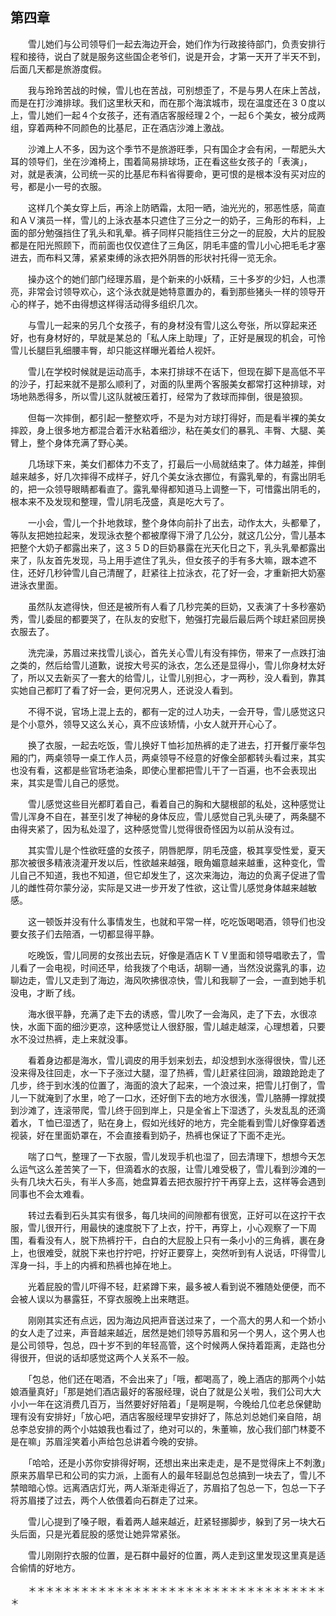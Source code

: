 ## 第四章

　　雪儿她们与公司领导们一起去海边开会，她们作为行政接待部门，负责安排行程和接待，说白了就是服务这些国企老爷们，说是开会，才第一天开了半天不到，后面几天都是旅游度假。

　　我与玲玲苦战的时候，雪儿也在苦战，可别想歪了，不是与男人在床上苦战，而是在打沙滩排球。我们这里秋天和，而在那个海滨城市，现在温度还在３０度以上，雪儿她们一起４个女孩子，还有酒店客服经理２个，一起６个美女，被分成两组，穿着两种不同颜色的比基尼，正在酒店沙滩上激战。

　　沙滩上人不多，因为这个季节不是旅游旺季，只有国企才会有闲，一帮肥头大耳的领导们，坐在沙滩椅上，围着简易排球场，正在看这些女孩子的「表演」，对，就是表演，公司统一买的比基尼布料省得要命，更可恨的是根本没有买对应的号，都是小一号的衣服。

　　这样几个美女穿上后，再涂上防晒霜，太阳一晒，油光光的，邪恶性感，简直和ＡＶ演员一样，雪儿的上泳衣基本只遮住了三分之一的奶子，三角形的布料，上面的部分勉强挡住了乳头和乳晕。裤子同样只能挡住三分之一的屁股，大片的屁股都是在阳光照顾下，而前面也仅仅遮住了三角区，阴毛丰盛的雪儿小心把毛毛才塞进去，而布料又薄，紧紧束缚的泳衣把外阴唇的形状衬托得一览无余。

　　操办这个的她们部门经理苏眉，是个新来的小妖精，三十多岁的少妇，人也漂亮，非常会讨领导欢心，这个泳衣就是她特意置办的，看到那些猪头一样的领导开心的样子，她不由得想这样得活动得多组织几次。

　　与雪儿一起来的另几个女孩子，有的身材没有雪儿这么夸张，所以穿起来还好，也有身材好的，早就是某总的「私人床上助理」了，正好是展现的机会，可怜雪儿长腿巨乳细腰丰臀，却只能这样曝光着给人视奸。

　　雪儿在学校时候就是运动高手，本来打排球不在话下，但现在脚下是高低不平的沙子，打起来就不是那么顺利了，对面的队里两个客服美女都常打这种排球，对场地熟悉得多，所以雪儿这队就被压着打，经常为了救球而摔倒，很是狼狈。

　　但每一次摔倒，都引起一整整欢呼，不是为对方球打得好，而是看半裸的美女摔跤，身上很多地方都混合着汗水粘着细沙，粘在美女们的暴乳、丰臀、大腿、美臂上，整个身体充满了野心美。

　　几场球下来，美女们都体力不支了，打最后一小局就结束了。体力越差，摔倒越来越多，好几次摔得不成样子，好几个美女泳衣挪位，有露乳晕的，有露出阴毛的，把一众领导眼睛都看直了。露乳晕得都知道马上调整一下，可惜露出阴毛的，根本来不及发现和整理，雪儿阴毛茂盛，真是吃大亏了。

　　一小会，雪儿一个扑地救球，整个身体向前扑了出去，动作太大，头都晕了，等队友把她拉起来，发现泳衣整个都被摩得下滑了几公分，就这几公分，雪儿基本把整个大奶子都露出来了，这３５Ｄ的巨奶暴露在光天化日之下，乳头乳晕都露出来了，队友首先发现，马上用手遮住了乳头，但女孩子的手有多大嘛，跟本遮不住，还好几秒钟雪儿自己清醒了，赶紧往上拉泳衣，花了好一会，才重新把大奶塞进泳衣里面。

　　虽然队友遮得快，但还是被所有人看了几秒完美的巨奶，又表演了十多秒塞奶秀，雪儿委屈的都要哭了，在队友的安慰下，勉强打完最后最后两个球赶紧回房换衣服去了。

　　洗完澡，苏眉过来找雪儿谈心，首先关心雪儿有没有摔伤，带来了一点跌打油之类的，然后给雪儿道歉，说按大号买的泳衣，怎么还是显得小，雪儿你身材太好了，所以又去新买了一套大的给雪儿，让雪儿别担心，才一两秒，没人看到，靠其实她自己都盯了看了好一会，更何况男人，还说没人看到。

　　不得不说，官场上混上去的，都有一定的过人功夫，一会开导，雪儿感觉这只是个小意外，领导又这么关心，真不应该矫情，小女人就开开心心了。

　　换了衣服，一起去吃饭，雪儿换好Ｔ恤衫加热裤的走了进去，打开餐厅豪华包厢的门，两桌领导一桌工作人员，两桌领导不经意的好像全部都转头看过来，其实也没有看，这都是些官场老油条，即使心里都把雪儿干了一百遍，也不会表现出来，其实是雪儿自己的感觉。

　　雪儿感觉这些目光都盯着自己，看着自己的胸和大腿根部的私处，这种感觉让雪儿浑身不自在，甚至引发了神秘的身体反应，雪儿感觉自己乳头硬了，两条腿不由得夹紧了，因为私处湿了，这种感觉雪儿觉得很奇怪因为以前从没有过。

　　其实雪儿是个性欲旺盛的女孩子，阴唇肥厚，阴毛茂盛，极其享受性爱，夏天那次被很多精液浇灌开发以后，性欲越来越强，眼角媚意越来越重，这种变化，雪儿自己不知道，我也不知道，但它却发生了，这次来海边，海边的负离子促进了雪儿的雌性荷尔蒙分泌，实际是又进一步开发了性欲，这让雪儿感觉身体越来越敏感。

　　这一顿饭并没有什么事情发生，也就和平常一样，吃吃饭喝喝酒，领导们也没要女孩子们去陪酒，一切都显得平静。

　　吃晚饭，雪儿同房的女孩出去玩，好像是酒店ＫＴＶ里面和领导唱歌去了，雪儿看了一会电视，时间还早，给我拨了个电话，胡聊一通，当然没说露乳的事，边聊边走，雪儿又走到了海边，海风吹拂很凉快，雪儿和我聊了一会，一直到她手机没电，才断了线。

　　海水很平静，充满了走下去的诱惑，雪儿吹了一会海风，走了下去，水很凉快，水面下面的细沙更凉，这种感觉让人很舒服，雪儿越走越深，心理想着，只要水不没过热裤，走上来就没事。

　　看着身边都是海水，雪儿调皮的用手划来划去，却没想到水涨得很快，雪儿还没来得及往回走，水一下子涨过大腿，湿了热裤，雪儿赶紧往回淌，踉踉跄跄走了几步，终于到水浅的位置了，海面的浪大了起来，一个浪过来，把雪儿打倒了，雪儿一下就淹到了水里，呛了一口水，还好倒下去的地方水很浅，雪儿胳膊一撑就摸到沙滩了，连滚带爬，雪儿终于回到岸上，只是全省上下湿透了，头发乱乱的还滴着水，Ｔ恤已湿透了，贴在身上，假如光线好的地方，完全能看到雪儿好像穿着透视装，好在里面奶罩在，不会直接看到奶子，热裤也保证了下面不走光。

　　喘了口气，整理了一下衣服，雪儿发现手机也湿了，回去清理下，想想今天怎么运气这么差苦笑了一下，但滴着水的衣服，让雪儿难受极了，雪儿看到沙滩的一头有几块大石头，有半人多高，她盘算着去把衣服拧拧干再穿上去，这样等会遇到同事也不会太难看。

　　转过去看到石头其实有很多，每几块间的间隙都有很宽，正好可以在这拧干衣服，雪儿很开行，用最快的速度脱下了上衣，拧干，再穿上，小心观察了一下周围，看看没有人，脱下热裤拧干，白白的大屁股上只有一条小小的三角裤，裹在身上，也很难受，就脱下来也拧拧吧，拧好正要穿上，突然听到有人说话，吓得雪儿浑身一抖，手上的内裤和热裤也掉在地上。

　　光着屁股的雪儿吓得不轻，赶紧蹲下来，最多被人看到说不雅随处便便，而不会被人误以为暴露狂，不穿衣服晚上出来瞎逛。

　　刚刚其实还有点远，因为海边风把声音送过来了，一个高大的男人和一个娇小的女人走了过来，声音越来越近，居然是她们领导苏眉和另一个男人，这个男人也是公司领导，包总，四十岁不到的年轻高管，这个时候两人保持着距离，走路也分得很开，但说的话却感觉这两个人关系不一般。

　　「包总，他们还在喝酒，不会出来了」「哦，都喝高了，晚上酒店的那两个小姑娘酒量真好」「那是她们酒店最好的客服经理，说白了就是公关啦，我们公司大大小小一年在这消费几百万，当然要好好陪着」「是啊是啊，今晚给几位老总保健助理有没有安排好」「放心吧，酒店客服经理早安排好了，陈总刘总她们亲自陪，胡总李总安排的两个小姑娘我也看过了，绝对可以的，朱董嘛，放心我们部门林菱不是在嘛」苏眉淫笑着小声给包总讲着今晚的安排。

　　「哈哈，还是小苏你安排得好啊，还想出来出来走走，是不是觉得床上不刺激」原来苏眉早已和公司的实力派，上面有人的最年轻副总包总搞到一块去了，雪儿不禁暗暗心惊。远离酒店灯光，两人渐渐走得近了，苏眉掐了包总一下，包总一下子将苏眉搂了过去，两个人依偎着向石群走了过来。

　　雪儿心提到了嗓子眼，看着两人越来越近，赶紧轻挪脚步，躲到了另一块大石头后面，只是光着屁股的感觉让她异常紧张。

　　雪儿刚刚拧衣服的位置，是石群中最好的位置，两人走到这里发现这里真是适合偷情的好地方。

　　＊＊＊＊＊＊＊＊＊＊＊＊＊＊＊＊＊＊＊＊＊＊＊＊＊＊＊＊＊＊＊＊＊＊＊

